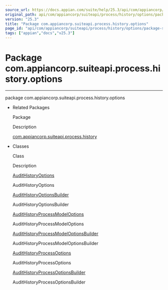 ```yaml
---
source_url: https://docs.appian.com/suite/help/25.3/api/com/appiancorp/suiteapi/process/history/options/package-summary.html
original_path: api/com/appiancorp/suiteapi/process/history/options/package-summary.html
version: "25.3"
title: "Package com.appiancorp.suiteapi.process.history.options"
page_id: "api/com/appiancorp/suiteapi/process/history/options/package-summary"
tags: ["appian","docs","v25.3"]
---
```



# Package com.appiancorp.suiteapi.process.history.options

* * *

package com.appiancorp.suiteapi.process.history.options

-   Related Packages

    Package

    Description

    [com.appiancorp.suiteapi.process.history](../package-summary.html)

-   Classes

    Class

    Description

    [AuditHistoryOptions](AuditHistoryOptions.html "class in com.appiancorp.suiteapi.process.history.options")

    AuditHistoryOptions

    [AuditHistoryOptionsBuilder](AuditHistoryOptionsBuilder.html "class in com.appiancorp.suiteapi.process.history.options")

    AuditHistoryOptionsBuilder

    [AuditHistoryProcessModelOptions](AuditHistoryProcessModelOptions.html "class in com.appiancorp.suiteapi.process.history.options")

    AuditHistoryProcessModelOptions

    [AuditHistoryProcessModelOptionsBuilder](AuditHistoryProcessModelOptionsBuilder.html "class in com.appiancorp.suiteapi.process.history.options")

    AuditHistoryProcessModelOptionsBuilder

    [AuditHistoryProcessOptions](AuditHistoryProcessOptions.html "class in com.appiancorp.suiteapi.process.history.options")

    AuditHistoryProcessOptions

    [AuditHistoryProcessOptionsBuilder](AuditHistoryProcessOptionsBuilder.html "class in com.appiancorp.suiteapi.process.history.options")

    AuditHistoryProcessOptionsBuilder